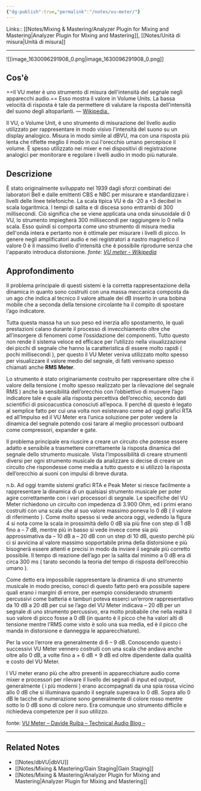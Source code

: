 ```yaml
---
{"dg-publish":true,"permalink":"/notes/vu-meter/"}
---
```


Links:: [[Notes/Mixing & Mastering/Analyzer Plugin for Mixing and Mastering\|Analyzer Plugin for Mixing and Mastering]], [[Notes/Unità di misura\|Unità di misura]]

---
![[image_1630096291908_0.png\|image_1630096291908_0.png]]

## Cos'è

==Il VU meter è uno strumento di misura dell'intensità del segnale negli apparecchi audio.== Esso mostra il valore in Volume Units.
La bassa velocità di risposta è tale da permettere di valutare la risposta dell'intensità del suono degli altoparlanti. — [Wikipedia](https://it.wikipedia.org/wiki/VU_meter)_

Il VU, o Volume Unit, è uno strumento di misurazione del livello audio utilizzato per rappresentare in modo visivo l'intensità del suono su un display analogico. Misura in modo simile al dBVU, ma con una risposta più lenta che riflette meglio il modo in cui l'orecchio umano percepisce il volume. È spesso utilizzato nei mixer e nei dispositivi di registrazione analogici per monitorare e regolare i livelli audio in modo più naturale.

## Descrizione

È stato originalmente sviluppato nel 1939 dagli sforzi combinati dei laboratori Bell e dalle emittenti CBS e NBC per misurare e standardizzare i livelli delle linee telefoniche.
La scala tipica VU è da -20 a +3 decibel in scala logaritmica. I tempi di salita e di discesa sono entrambi di 300 millisecondi. Ciò significa che se viene applicata una onda sinusoidale di 0 VU, lo strumento impiegherà 300 millisecondi per raggiungere lo 0 nella scala. Esso quindi si comporta come uno strumento di misura media dell'onda intera e pertanto non è ottimale per misurare i livelli di picco.
In genere negli amplificatori audio e nei registratori a nastro magnetico il valore 0 è il massimo livello d'intensità che è possibile riprodurre senza che l'apparato introduca distorsione. _fonte: [VU meter - Wikipedia](https://it.wikipedia.org/wiki/VU_meter)_

## Approfondimento

Il problema principale di questi sistemi è la corretta rappresentazione della dinamica in quanto sono costruiti con una massa meccanica composta da un ago che indica al tecnico il valore attuale dei dB inserito in una bobina mobile che a seconda della tensione circolante ha il compito di spostare l’ago indicatore.

Tutta questa massa ha un suo peso ed inerzia allo spostamento, le quali prestazioni calano durante il processo di invecchiamento oltre che all’insorgere di fenomeni come l’ossidazione dei componenti. Tutto questo non rende il sistema veloce ed efficace per l’utilizzo nella visualizzazione dei picchi di segnale che hanno la caratteristica di essere molto rapidi ( pochi millisecondi ), per questo il VU Meter veniva utilizzato molto spesso per visualizzare il valore medio del segnale, di fatti venivano spesso chiamati anche **RMS Meter**.

Lo strumento è stato originariamente costruito per rappresentare oltre che il valore della tensione ( molto spesso realizzato per la rilevazione del segnale RMS ) anche la sensibilità dell’orecchio con l’obbiettivo di muovere l’ago indicatore tale e quale alla risposta percettiva dell’orecchio, secondo dati scientifici di psicoacustica conosciuti all’epoca. Il perchè di questo è legato al semplice fatto per cui una volta non esistevano come ad oggi grafici RTA ed all’Impulso ed il VU Meter era l’unica soluzione per poter vedere la dinamica del segnale potendo cosi tarare al meglio processori outboard come compressori, expander e gate.

Il problema principale era riuscire a creare un circuito che potesse essere adatto e sensibile a trasmettere correttamente la risposta dinamica del segnale dello strumento musicale. Vista l’impossibilità di creare strumenti diversi per ogni strumento musicale da analizzare si decise di creare un circuito che rispondesse come media a tutto questo e si utilizzò la risposta dell’orecchio ai suoni con impulsi di breve durata.

n.b. Ad oggi tramite sistemi grafici RTA e Peak Meter si riesce facilmente a rappresentare la dinamica di un qualsiasi strumento musicale per poter agire correttamente con i vari processori di segnale.
Le specifiche del VU Meter richiedono un circuito con impedenza di 3.900 Ohm, ed i primi erano costruiti con una scala che al suo valore massimo poneva lo 0 dB ( il valore di riferimento ). Come molto spesso si vede ancora oggi, vedendo la figura 4 si nota come la scala in prossimità dello 0 dB sia più fine con step di 1 dB fino a – 7 dB, mentre più in basso si vede invece come sia più approssimativa da – 10 dB a – 20 dB con un step di 10 dB, questo perchè più ci si avvicina al valore massimo sopportabile prima della distorsione e più bisognerà essere attenti e precisi in modo da inviare il segnale più corretto possibile. Il tempo di reazione dell’ago per la salita dal minimo a 0 dB era di circa 300 ms ( tarato secondo la teoria del tempo di risposta dell’orecchio umano ).

Come detto era impossibile rappresentare la dinamica di uno strumento musicale in modo preciso, consci di questo fatto però era possibile sapere quali erano i margini di errore, per esempio considerando strumenti percussivi come batteria e tamburi poteva esserci un’errore rappresentativo da 10 dB a 20 dB per cui se l’ago del VU Meter indicava – 20 dB per un segnale di uno strumento percussivo, era molto probabile che nella realtà il suo valore di picco fosse a 0 dB (in quanto è il picco che ha valori alti di tensione mentre l’RMS come visto è solo una sua media, ed è il picco che manda in distorsione e danneggia le apparecchiature).

Per la voce l’errore era generalmente di 6 – 9 dB. Conoscendo questo i successivi VU Meter vennero costruiti con una scala che andava anche oltre allo 0 dB, a volte fino a + 6 dB + 9 dB ed oltre dipendente dalla qualità e costo del VU Meter.

I VU meter erano più che altro presenti in apparecchiature audio come mixer e processori per rilevare il livello dei segnali di input ed output, generalmente ( i più moderni ) erano accompagnati da una spia rossa vicino allo 0 dB che si illuminava quando il segnale superava lo 0 dB. Sopra allo 0 dB le tacche di numerazione sono generalmente di colore rosso mentre sotto lo 0 dB sono di colore nero. Era comunque uno strumento difficile e richiedeva competenze per il suo utilizzo.

fonte: [VU Meter – Davide Ruiba – Technical Audio Blog –](https://davideruiba.com/vu-meter/)

--- 

## Related Notes

- [[Notes/dbVU\|dbVU]]
- [[Notes/Mixing & Mastering/Gain Staging\|Gain Staging]]
- [[Notes/Mixing & Mastering/Analyzer Plugin for Mixing and Mastering\|Analyzer Plugin for Mixing and Mastering]]